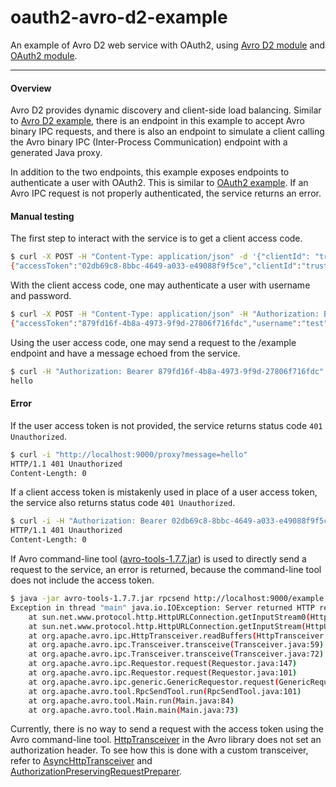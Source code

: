 oauth2-avro-d2-example
=========

An example of Avro D2 web service with OAuth2, using [Avro D2 module](https://github.com/tfeng/play-mods/tree/master/avro-d2) and [OAuth2 module](https://github.com/tfeng/play-mods/tree/master/oauth2).

---

#### Overview

Avro D2 provides dynamic discovery and client-side load balancing. Similar to [Avro D2 example](../avro-d2-example), there is an endpoint in this example to accept Avro binary IPC requests, and there is also an endpoint to simulate a client calling the Avro binary IPC (Inter-Process Communication) endpoint with a generated Java proxy.

In addition to the two endpoints, this example exposes endpoints to authenticate a user with OAuth2. This is similar to [OAuth2 example](../oauth2-example). If an Avro IPC request is not properly authenticated, the service returns an error.

#### Manual testing

The first step to interact with the service is to get a client access code.

```bash
$ curl -X POST -H "Content-Type: application/json" -d '{"clientId": "trusted-client", "clientSecret": "trusted-client-password"}' http://localhost:9000/client/authenticate
{"accessToken":"02db69c8-8bbc-4649-a033-e49088f9f5ce","clientId":"trusted-client","expiration":1409713005828}
```

With the client access code, one may authenticate a user with username and password.

```bash
$ curl -X POST -H "Content-Type: application/json" -H "Authorization: Bearer 02db69c8-8bbc-4649-a033-e49088f9f5ce" -d '{"username": "test", "password": "password"}' http://localhost:9000/user/authenticate
{"accessToken":"879fd16f-4b8a-4973-9f9d-27806f716fdc","username":"test","expiration":1409713028783,"refreshToken":"9c9ca53b-36c4-4677-adea-ebf518a21e86"}
```

Using the user access code, one may send a request to the /example endpoint and have a message echoed from the service.

```bash
$ curl -H "Authorization: Bearer 879fd16f-4b8a-4973-9f9d-27806f716fdc" "http://localhost:9000/proxy?message=hello"
hello
```

#### Error

If the user access token is not provided, the service returns status code ```401 Unauthorized```.

```bash
$ curl -i "http://localhost:9000/proxy?message=hello"
HTTP/1.1 401 Unauthorized
Content-Length: 0
```

If a client access token is mistakenly used in place of a user access token, the service also returns status code ```401 Unauthorized```.

```bash
$ curl -i -H "Authorization: Bearer 02db69c8-8bbc-4649-a033-e49088f9f5ce" "http://localhost:9000/proxy?message=hello"
HTTP/1.1 401 Unauthorized
Content-Length: 0
```

If Avro command-line tool ([avro-tools-1.7.7.jar](http://central.maven.org/maven2/org/apache/avro/avro-tools/1.7.7/avro-tools-1.7.7.jar)) is used to directly send a request to the service, an error is returned, because the command-line tool does not include the access token.

```bash
$ java -jar avro-tools-1.7.7.jar rpcsend http://localhost:9000/example target/schemata/example.avpr echo -data '{"message": "hello"}'
Exception in thread "main" java.io.IOException: Server returned HTTP response code: 401 for URL: http://localhost:9000/example
	at sun.net.www.protocol.http.HttpURLConnection.getInputStream0(HttpURLConnection.java:1838)
	at sun.net.www.protocol.http.HttpURLConnection.getInputStream(HttpURLConnection.java:1439)
	at org.apache.avro.ipc.HttpTransceiver.readBuffers(HttpTransceiver.java:54)
	at org.apache.avro.ipc.Transceiver.transceive(Transceiver.java:59)
	at org.apache.avro.ipc.Transceiver.transceive(Transceiver.java:72)
	at org.apache.avro.ipc.Requestor.request(Requestor.java:147)
	at org.apache.avro.ipc.Requestor.request(Requestor.java:101)
	at org.apache.avro.ipc.generic.GenericRequestor.request(GenericRequestor.java:58)
	at org.apache.avro.tool.RpcSendTool.run(RpcSendTool.java:101)
	at org.apache.avro.tool.Main.run(Main.java:84)
	at org.apache.avro.tool.Main.main(Main.java:73)
```

Currently, there is no way to send a request with the access token using the Avro command-line tool. [HttpTransceiver](http://avro.apache.org/docs/1.7.7/api/java/org/apache/avro/ipc/HttpTransceiver.html) in the Avro library does not set an authorization header. To see how this is done with a custom transceiver, refer to [AsyncHttpTransceiver](https://github.com/tfeng/play-mods/blob/master/avro/app/org/apache/avro/ipc/AsyncHttpTransceiver.java) and [AuthorizationPreservingRequestPreparer](https://github.com/tfeng/play-mods/blob/master/avro/app/me/tfeng/playmods/avro/AuthorizationPreservingRequestPreparer.java).
